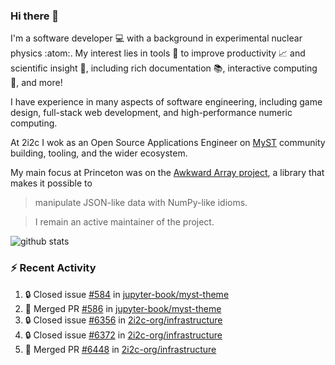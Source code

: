 ### Hi there 👋 

I'm a software developer 💻 with a background in experimental nuclear physics :atom:. My interest lies in tools :wrench: to improve productivity :chart_with_upwards_trend: and scientific insight :telescope:, including rich documentation 📚, interactive computing 🧮, and more! 

I have experience in many aspects of software engineering, including game design, full-stack web development, and high-performance numeric computing. 

At 2i2c I wok as an Open Source Applications Engineer on [MyST](https://github.com/jupyter-book/mystmd) community building, tooling, and the wider ecosystem. 

My main focus at Princeton was on the [Awkward Array project](awkward-array.org/), a library that makes it possible to 
> manipulate JSON-like data with NumPy-like idioms.

> I remain an active maintainer of the project. 

![github stats](https://github-readme-stats.vercel.app/api?username=agoose77&show_icons=true&hide_rank=true&hide_title=true&bg_color=30,e76445,904e95&text_color=efe3ec&icon_color=efe3ec)
<!--
**agoose77/agoose77** is a ✨ _special_ ✨ repository because its `README.md` (this file) appears on your GitHub profile.

Here are some ideas to get you started:

- 🔭 I’m currently working on ...
- 🌱 I’m currently learning ...
- 👯 I’m looking to collaborate on ...
- 🤔 I’m looking for help with ...
- 💬 Ask me about ...
- 📫 How to reach me: ...
- 😄 Pronouns: ...
- ⚡ Fun fact: ...
-->

### :zap: Recent Activity

<!--START_SECTION:activity-->
1. 🔒 Closed issue [#584](https://github.com/jupyter-book/myst-theme/issues/584) in [jupyter-book/myst-theme](https://github.com/jupyter-book/myst-theme)
2. 🎉 Merged PR [#586](https://github.com/jupyter-book/myst-theme/pull/586) in [jupyter-book/myst-theme](https://github.com/jupyter-book/myst-theme)
3. 🔒 Closed issue [#6356](https://github.com/2i2c-org/infrastructure/issues/6356) in [2i2c-org/infrastructure](https://github.com/2i2c-org/infrastructure)
4. 🔒 Closed issue [#6372](https://github.com/2i2c-org/infrastructure/issues/6372) in [2i2c-org/infrastructure](https://github.com/2i2c-org/infrastructure)
5. 🎉 Merged PR [#6448](https://github.com/2i2c-org/infrastructure/pull/6448) in [2i2c-org/infrastructure](https://github.com/2i2c-org/infrastructure)
<!--END_SECTION:activity-->
